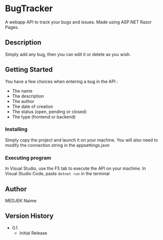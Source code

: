 # BugTracker

A webapp API to track your bugs and issues.
Made using ASP.NET Razor Pages.

## Description

Simply add any bug, then you can edit it or delete as you wish.

## Getting Started

You have a few choices when entering a bug in the API :
- The name
- The description
- The author
- The date of creation
- The status (open, pending or closed)
- The type (frontend or backend)


### Installing

Simply copy the project and launch it on your machine.
You will also need to modify the connection string in the appsettings.json

### Executing program

In Visual Studio, use the F5 tab to execute the API on your machine.
In Visual Studio Code, paste `dotnet run` in the terminal


## Author
 
 MEDJEK Naime


## Version History

* 0.1
    * Initial Release
